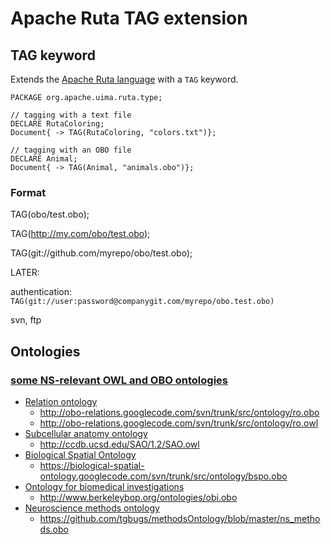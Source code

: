 # Apache Ruta TAG extension

## TAG keyword

Extends the [Apache Ruta language](https://uima.apache.org/d/ruta-current/tools.ruta.book.html) with a `TAG` keyword.
 
    PACKAGE org.apache.uima.ruta.type;

    // tagging with a text file
    DECLARE RutaColoring;
    Document{ -> TAG(RutaColoring, "colors.txt")};

    // tagging with an OBO file
    DECLARE Animal;
    Document{ -> TAG(Animal, "animals.obo")};


### Format

TAG(obo/test.obo);

TAG(http://my.com/obo/test.obo);

TAG(git://github.com/myrepo/obo/test.obo);


LATER:

authentication: `TAG(git://user:password@companygit.com/myrepo/obo.test.obo)`

svn, ftp




## Ontologies


### [some NS-relevant OWL and OBO ontologies](https://bbpteam.epfl.ch/project/spaces/display/NLP/OBO)

* [Relation ontology](http://www.obofoundry.org/cgi-bin/detail.cgi?id=ro)
    * http://obo-relations.googlecode.com/svn/trunk/src/ontology/ro.obo
    * http://obo-relations.googlecode.com/svn/trunk/src/ontology/ro.owl
* [Subcellular anatomy ontology](http://www.obofoundry.org/cgi-bin/detail.cgi?id=sao)
    * http://ccdb.ucsd.edu/SAO/1.2/SAO.owl
* [Biological Spatial Ontology](http://www.obofoundry.org/cgi-bin/detail.cgi?id=spatial)
    * https://biological-spatial-ontology.googlecode.com/svn/trunk/src/ontology/bspo.obo
* [Ontology for biomedical investigations](http://www.obofoundry.org/cgi-bin/detail.cgi?id=obi)
    * http://www.berkeleybop.org/ontologies/obi.obo
* [Neuroscience methods ontology](https://github.com/tgbugs/methodsOntology)
    * https://github.com/tgbugs/methodsOntology/blob/master/ns_methods.obo 